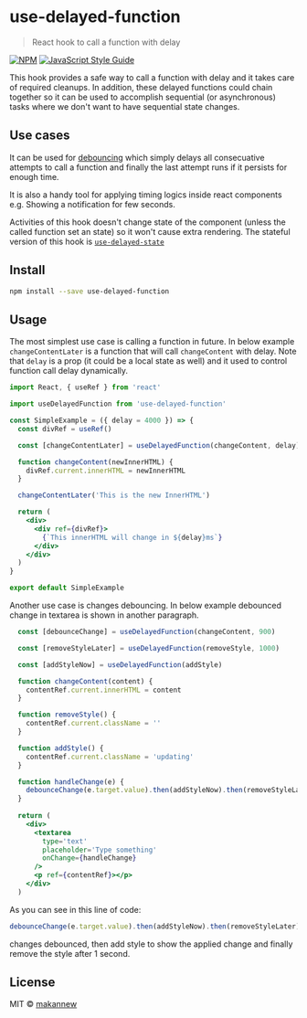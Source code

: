 # use-delayed-function

> React hook to call a function with delay

[![NPM](https://img.shields.io/npm/v/use-delayed-function.svg)](https://www.npmjs.com/package/use-delayed-function) [![JavaScript Style Guide](https://img.shields.io/badge/code_style-standard-brightgreen.svg)](https://standardjs.com)

This hook provides a safe way to call a function with delay and it takes care of required cleanups. In addition, these delayed functions could chain together so it can be used to accomplish sequential (or asynchronous) tasks where we don't want to have sequential state changes.

## Use cases

It can be used for [debouncing](https://css-tricks.com/debouncing-throttling-explained-examples/#article-header-id-0) which simply delays all consecuative attempts to call a function and finally the last attempt runs if it persists for enough time.

It is also a handy tool for applying timing logics inside react components e.g. Showing a notification for few seconds.

Activities of this hook doesn't change state of the component (unless the called function set an state) so it won't cause extra rendering. The stateful version of this hook is [`use-delayed-state`](https://github.com/makannew/use-delayed-state)

## Install

```bash
npm install --save use-delayed-function
```

## Usage

The most simplest use case is calling a function in future. In below example `changeContentLater` is a function that will call `changeContent` with delay.
Note that `delay` is a prop (it could be a local state as well) and it used to control function call delay dynamically.

```jsx
import React, { useRef } from 'react'

import useDelayedFunction from 'use-delayed-function'

const SimpleExample = ({ delay = 4000 }) => {
  const divRef = useRef()

  const [changeContentLater] = useDelayedFunction(changeContent, delay)

  function changeContent(newInnerHTML) {
    divRef.current.innerHTML = newInnerHTML
  }

  changeContentLater('This is the new InnerHTML')

  return (
    <div>
      <div ref={divRef}>
        {`This innerHTML will change in ${delay}ms`}
      </div>
    </div>
  )
}

export default SimpleExample

```


Another use case is changes debouncing. In below example debounced change in textarea is shown in another paragraph.

```jsx
  const [debounceChange] = useDelayedFunction(changeContent, 900)

  const [removeStyleLater] = useDelayedFunction(removeStyle, 1000)

  const [addStyleNow] = useDelayedFunction(addStyle)

  function changeContent(content) {
    contentRef.current.innerHTML = content
  }

  function removeStyle() {
    contentRef.current.className = ''
  }

  function addStyle() {
    contentRef.current.className = 'updating'
  }

  function handleChange(e) {
    debounceChange(e.target.value).then(addStyleNow).then(removeStyleLater)
  }
  
  return (
    <div>
      <textarea
        type='text'
        placeholder='Type something'
        onChange={handleChange}
      />
      <p ref={contentRef}></p>
    </div>
  )

```
As you can see in this line of code:
```jsx
debounceChange(e.target.value).then(addStyleNow).then(removeStyleLater)
```
changes debounced, then add style to show the applied change and finally remove the style after 1 second.

## License

MIT © [makannew](https://github.com/makannew)
